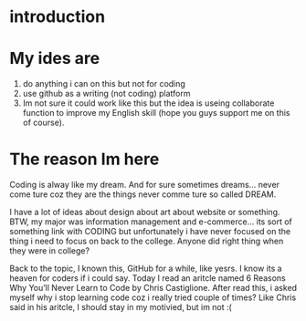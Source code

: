 introduction
=======

My ides are
=======
1. do anything i can on this but not for coding
2. use github as a writing (not coding) platform
2. Im not sure it could work like this but the idea is useing collaborate function to improve my English skill (hope you guys support me on this of course).

The reason Im here
=======
Coding is alway like my dream. And for sure sometimes dreams... never come ture coz they are the things never comme ture so called DREAM.

I have a lot of ideas about design about art about website or something. BTW, my major was information management and e-commerce... its sort of something link with CODING but unfortunately i have never focused on the thing i need to focus on back to the college. Anyone did right thing when they were in college?

Back to the topic, I known this, GitHub for a while, like yesrs. I know its a heaven for coders if i could say. Today I read an aritcle named 6 Reasons Why You’ll Never Learn to Code by Chris Castiglione. After read this, i asked myself why i stop learning code coz i really tried couple of times? Like Chris said in his aritcle, I should stay in my motivied, but im not :(

